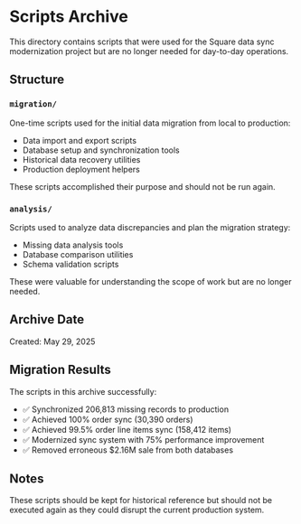 # Scripts Archive

This directory contains scripts that were used for the Square data sync modernization project but are no longer needed for day-to-day operations.

## Structure

### `migration/`
One-time scripts used for the initial data migration from local to production:
- Data import and export scripts
- Database setup and synchronization tools  
- Historical data recovery utilities
- Production deployment helpers

These scripts accomplished their purpose and should not be run again.

### `analysis/`
Scripts used to analyze data discrepancies and plan the migration strategy:
- Missing data analysis tools
- Database comparison utilities
- Schema validation scripts

These were valuable for understanding the scope of work but are no longer needed.

## Archive Date
Created: May 29, 2025

## Migration Results
The scripts in this archive successfully:
- ✅ Synchronized 206,813 missing records to production
- ✅ Achieved 100% order sync (30,390 orders)
- ✅ Achieved 99.5% order line items sync (158,412 items)
- ✅ Modernized sync system with 75% performance improvement
- ✅ Removed erroneous $2.16M sale from both databases

## Notes
These scripts should be kept for historical reference but should not be executed again as they could disrupt the current production system. 